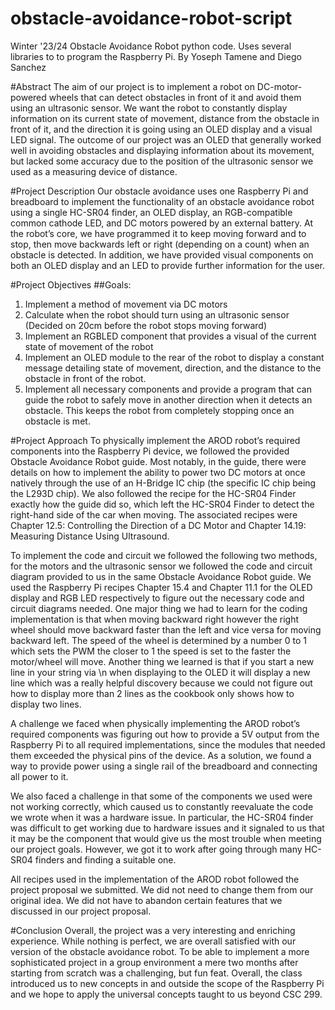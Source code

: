 # obstacle-avoidance-robot-script
Winter '23/24 Obstacle Avoidance Robot python code. Uses several libraries to to program the Raspberry Pi.
By Yoseph Tamene and Diego Sanchez

#Abstract
The aim of our project is to implement a robot on DC-motor-powered wheels that can detect
obstacles in front of it and avoid them using an ultrasonic sensor. We want the robot to constantly
display information on its current state of movement, distance from the obstacle in front of it,
and the direction it is going using an OLED display and a visual LED signal.
The outcome of our project was an OLED that generally worked well in avoiding obstacles and
displaying information about its movement, but lacked some accuracy due to the position of the
ultrasonic sensor we used as a measuring device of distance.

#Project Description
Our obstacle avoidance uses one Raspberry Pi and breadboard to implement the functionality of an
obstacle avoidance robot using a single HC-SR04 finder, an OLED display, an RGB-compatible
common cathode LED, and DC motors powered by an external battery. At the robot’s core, we
have programmed it to keep moving forward and to stop, then move backwards left or right
(depending on a count) when an obstacle is detected. In addition, we have provided visual
components on both an OLED display and an LED to provide further information for the user.

#Project Objectives
##Goals:
1.   Implement a method of movement via DC motors
2.   Calculate when the robot should turn using an ultrasonic sensor (Decided on 20cm before the robot stops moving forward)
3.   Implement an RGBLED component that provides a visual of the current state of movement of the robot
4.   Implement an OLED module to the rear of the robot to display a constant message detailing state of movement, direction,
     and the distance to the obstacle in front of the robot.
5.   Implement all necessary components and provide a program that can guide the robot to safely move in another direction when it detects an obstacle. This keeps the robot from completely stopping once an obstacle is met.

#Project Approach
To physically implement the AROD robot’s required components into the Raspberry Pi device,
we followed the provided Obstacle Avoidance Robot guide. Most notably, in the guide, there
were details on how to implement the ability to power two DC motors at once natively through
the use of an H-Bridge IC chip (the specific IC chip being the L293D chip). We also followed the
recipe for the HC-SR04 Finder exactly how the guide did so, which left the HC-SR04 Finder to
detect the right-hand side of the car when moving. The associated recipes were Chapter 12.5:
Controlling the Direction of a DC Motor and Chapter 14.19: Measuring Distance Using
Ultrasound.

To implement the code and circuit we followed the following two methods, for the motors and
the ultrasonic sensor we followed the code and circuit diagram provided to us in the same
Obstacle Avoidance Robot guide. We used the Raspberry Pi recipes Chapter 15.4 and Chapter
11.1 for the OLED display and RGB LED respectively to figure out the necessary code and
circuit diagrams needed. One major thing we had to learn for the coding implementation is that
when moving backward right however the right wheel should move backward faster than the left
and vice versa for moving backward left. The speed of the wheel is determined by a number 0 to
1 which sets the PWM the closer to 1 the speed is set to the faster the motor/wheel will move.
Another thing we learned is that if you start a new line in your string via \n when displaying to
the OLED it will display a new line which was a really helpful discovery because we could not
figure out how to display more than 2 lines as the cookbook only shows how to display two
lines.

A challenge we faced when physically implementing the AROD robot’s required components
was figuring out how to provide a 5V output from the Raspberry Pi to all required
implementations, since the modules that needed them exceeded the physical pins of the device.
As a solution, we found a way to provide power using a single rail of the breadboard and
connecting all power to it.

We also faced a challenge in that some of the components we used were not working correctly,
which caused us to constantly reevaluate the code we wrote when it was a hardware issue. In
particular, the HC-SR04 finder was difficult to get working due to hardware issues and it
signaled to us that it may be the component that would give us the most trouble when meeting
our project goals. However, we got it to work after going through many HC-SR04 finders and
finding a suitable one.

All recipes used in the implementation of the AROD robot followed the project proposal we
submitted. We did not need to change them from our original idea.
We did not have to abandon certain features that we discussed in our project proposal.

#Conclusion
Overall, the project was a very interesting and enriching experience. While nothing is perfect, we
are overall satisfied with our version of the obstacle avoidance robot. To be able to implement a
more sophisticated project in a group environment a mere two months after starting from scratch
was a challenging, but fun feat. Overall, the class introduced us to new concepts in and outside
the scope of the Raspberry Pi and we hope to apply the universal concepts taught to us beyond
CSC 299.
